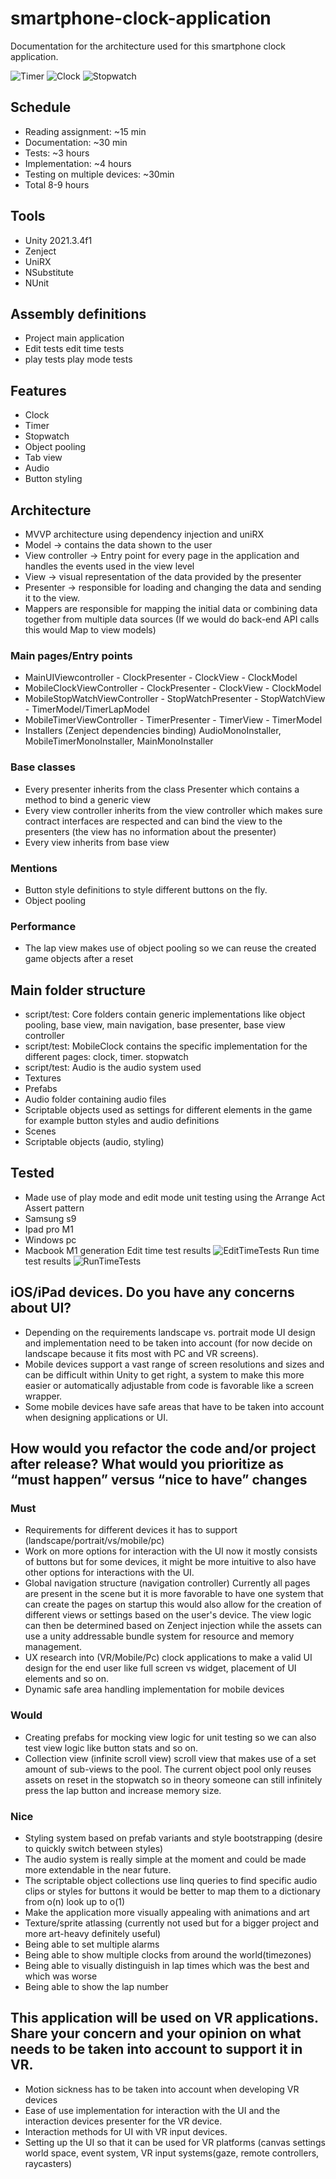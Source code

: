 # smartphone-clock-application
Documentation for the architecture used for this smartphone clock application.

![Timer](https://github.com/joelnl74/smartphone-clock-application/assets/9337898/ca83257e-26cb-4067-a88a-80e9c1b019bb)
![Clock](https://github.com/joelnl74/smartphone-clock-application/assets/9337898/f2911fef-366d-47f2-880e-5a427b2cd97b)
![Stopwatch](https://github.com/joelnl74/smartphone-clock-application/assets/9337898/9b39a4bb-715d-497a-aa5e-b54da7f130e5)

## Schedule
- Reading assignment: ~15 min
- Documentation: ~30 min
- Tests: ~3 hours
- Implementation: ~4 hours
- Testing on multiple devices: ~30min
- Total 8-9 hours

## Tools
- Unity 2021.3.4f1
- Zenject
- UniRX
- NSubstitute
- NUnit

## Assembly definitions
- Project main application
- Edit tests edit time tests
- play tests play mode tests

## Features
- Clock
- Timer
- Stopwatch
- Object pooling
- Tab view
- Audio
- Button styling

## Architecture
- MVVP architecture using dependency injection and uniRX
- Model -> contains the data shown to the user
- View controller -> Entry point for every page in the application and handles the events used in the view level
- View -> visual representation of the data provided by the presenter
- Presenter -> responsible for loading and changing the data and sending it to the view.
- Mappers are responsible for mapping the initial data or combining data together from multiple data sources (If we would do back-end API calls this would Map to view models)
 
 ### Main pages/Entry points
- MainUIViewcontroller - ClockPresenter - ClockView - ClockModel
- MobileClockViewController - ClockPresenter - ClockView - ClockModel
- MobileStopWatchViewController - StopWatchPresenter - StopWatchView - TimerModel/TimerLapModel
- MobileTimerViewController - TimerPresenter - TimerView - TimerModel
- Installers (Zenject dependencies binding) AudioMonoInstaller, MobileTimerMonoInstaller, MainMonoInstaller
### Base classes
- Every presenter inherits from the class Presenter which contains a method to bind a generic view
- Every view controller inherits from the view controller which makes sure contract interfaces are respected and can bind the view to the presenters (the view has no information about the presenter)
- Every view inherits from base view 

### Mentions
- Button style definitions to style different buttons on the fly.
- Object pooling 

### Performance
- The lap view makes use of object pooling so we can reuse the created game objects after a reset

## Main folder structure
- script/test: Core folders contain generic implementations like object pooling, base view, main navigation, base presenter, base view controller
- script/test: MobileClock contains the specific implementation for the different pages: clock, timer. stopwatch
- script/test: Audio is the audio system used
- Textures
- Prefabs
- Audio folder containing audio files
- Scriptable objects used as settings for different elements in the game for example button styles and audio definitions
- Scenes
- Scriptable objects (audio, styling)

## Tested
- Made use of play mode and edit mode unit testing using the Arrange Act Assert pattern
- Samsung s9
- Ipad pro M1 
- Windows pc
- Macbook M1 generation
Edit time test results
![EditTimeTests](https://github.com/joelnl74/smartphone-clock-application/assets/9337898/c2e7bf4a-ba93-4f00-b697-1e5e73258f9e)
Run time test results
![RunTimeTests](https://github.com/joelnl74/smartphone-clock-application/assets/9337898/34a12de1-ffc6-4e08-91dd-8f74ce1a5e56)
## iOS/iPad devices. Do you have any concerns about UI?
- Depending on the requirements landscape vs. portrait mode UI design and implementation need to be taken into account (for now decide on landscape because it fits most with PC and VR screens).
- Mobile devices support a vast range of screen resolutions and sizes and can be difficult within Unity to get right, a system to make this more easier or automatically adjustable from code is favorable like a screen wrapper.
- Some mobile devices have safe areas that have to be taken into account when designing applications or UI.
## How would you refactor the code and/or project after release? What would you prioritize as “must happen” versus “nice to have” changes
### Must
- Requirements for different devices it has to support (landscape/portrait/vs/mobile/pc)
- Work on more options for interaction with the UI now it mostly consists of buttons but for some devices, it might be more intuitive to also have other options for interactions with the UI.
- Global navigation structure (navigation controller) Currently all pages are present in the scene but it is more favorable to have one system that can create the pages on startup this would also allow for the creation of different views or settings based on the user's device. The view logic can then be determined based on Zenject injection while the assets can use a unity addressable bundle system for resource and memory management.
- UX research into (VR/Mobile/Pc) clock applications to make a valid UI design for the end user like full screen vs widget, placement of UI elements and so on.
- Dynamic safe area handling implementation for mobile devices
### Would
- Creating prefabs for mocking view logic for unit testing so we can also test view logic like button stats and so on.
- Collection view (infinite scroll view) scroll view that makes use of a set amount of sub-views to the pool. The current object pool only reuses assets on reset in the stopwatch so in theory someone can still infinitely press the lap button and increase memory size.
### Nice
- Styling system based on prefab variants and style bootstrapping (desire to quickly switch between styles) 
- The audio system is really simple at the moment and could be made more extendable in the near future.
- The scriptable object collections use linq queries to find specific audio clips or styles for buttons it would be better to map them to a dictionary from o(n) look up to o(1)
- Make the application more visually appealing with animations and art
- Texture/sprite atlassing (currently not used but for a bigger project and more art-heavy definitely useful)
- Being able to set multiple alarms
- Being able to show multiple clocks from around the world(timezones)
- Being able to visually distinguish in lap times which was the best and which was worse
- Being able to show the lap number
## This application will be used on VR applications. Share your concern and your opinion on what needs to be taken into account to support it in VR.
- Motion sickness has to be taken into account when developing VR devices
- Ease of use implementation for interaction with the UI and the interaction devices presenter for the VR device.
- Interaction methods for UI with VR input devices.
- Setting up the UI so that it can be used for VR platforms (canvas settings world space, event system, VR input systems(gaze, remote controllers, raycasters)
